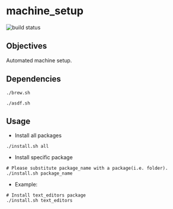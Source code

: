 # machine_setup
![build status](https://github.com/praisetompane/machine_setup/actions/workflows/machine_setup.yaml/badge.svg) <br>

## Objectives
Automated machine setup.

## Dependencies
```shell
./brew.sh
```

```shell
./asdf.sh
```

## Usage
- Install all packages
```shell
./install.sh all
```

- Install specific package
```shell
# Please substitute package_name with a package(i.e. folder).
./install.sh package_name
```
- Example:
```shell
# Install text_editors package
./install.sh text_editors
```